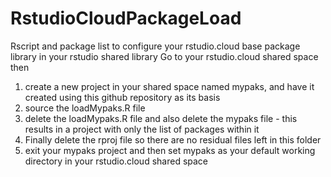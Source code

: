 # RstudioCloudPackageLoad
Rscript and package list to configure your rstudio.cloud base package library in your rstudio shared library
Go to your rstudio.cloud shared space then
1. create a new project in your shared space named mypaks, and have it created using this github repository as its basis
2. source the loadMypaks.R file
3. delete the loadMypaks.R file and also delete the mypaks file - this results in a project with only the list of packages within it
4. Finally delete the rproj file so there are no residual files left in this folder
5. exit your mypaks project and then set mypaks as your default working directory in your rstudio.cloud shared space
